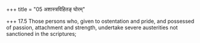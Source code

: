 +++
title = "05 अशास्त्रविहितङ् घोरम्"

+++
17.5 Those persons who, given to ostentation and pride, and possessed of
passion, attachment and strength, undertake severe austerities not
sanctioned in the scriptures;
